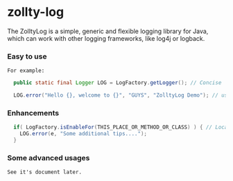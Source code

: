 zollty-log
==========

The ZolltyLog is a simple, generic and flexible logging library for Java, which can work with other logging frameworks, like log4j or logback.

### Easy to use 
	For example:
```java
  public static final Logger LOG = LogFactory.getLogger(); // Concise

  LOG.error("Hello {}, welcome to {}", "GUYS", "ZolltyLog Demo"); // use placeholder
```
### Enhancements 
```java
  if( LogFactory.isEnableFor(THIS_PLACE_OR_METHOD_OR_CLASS) ) { // Local log level control
    LOG.error(e, "Some additional tips....");
  }
```
###  Some advanced usages 
	See it's document later.   